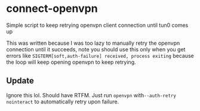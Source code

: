 # connect-openvpn
Simple script to keep retrying openvpn client connection until tun0 comes up

This was written because I was too lazy to manually retry the openvpn connection until it succeeds, note you should use this only when you get errors like `SIGTERM[soft,auth-failure] received, process exiting` because the loop will keep opening openvpn to keep retrying.

## Update
Ignore this lol. Should have RTFM. Just run `openvpn` with`--auth-retry nointeract` to automatically retry upon failure.
